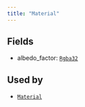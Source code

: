 ```yaml
---
title: "Material"
---
```



## Fields

* albedo_factor: [`Rgba32`](../datatypes/rgba32.md)


## Used by

* [`Material`](../components/material.md)
